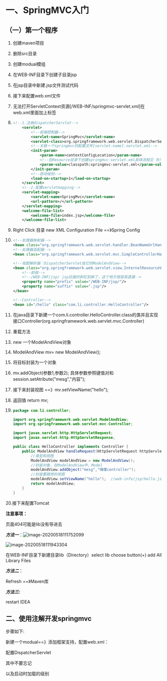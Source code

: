 # 一、SpringMVC入门

## （一）第一个程序

1. 创建maven项目

2. 删除src目录

3. 创建modual模组

4. 在WEB-INF目录下创建子目录jsp

5. 在jsp目录中新建.jsp文件测试代码

6. 接下来配置web.xml文件

7. 无法打开ServletContext资源[/WEB-INF/springmvc-servlet.xml]在web.xml里面加上<inint-param>标签

8. ```xml
   <!--1.注册dispatcherServlet-->
       <servlet>
           <!--前端控制器-->
           <servlet-name>SpringMvc</servlet-name>
           <servlet-class>org.springframework.web.servlet.DispatcherServlet</servlet-class>
           <!--关联一个springmvc的配置文件[servlet-name]-servlet.xml-->
           <init-param>
               <param-name>contextConfigLocation</param-name>
               <!--在Resource目录下创建springmvc-servlet.xml具体流程见（9）-->
               <param-value>classpath:springmvc-servlet.xml</param-value>
           </init-param>
           <!--启动级别-->
           <load-on-startup>1</load-on-startup>
       </servlet>
       <!--2.配置servletmapping-->
       <servlet-mapping>
           <servlet-name>SpringMvc</servlet-name>
           <url-pattern>/</url-pattern>
       </servlet-mapping>
       <welcome-file-list>
           <welcome-file>index.jsp</welcome-file>
       </welcome-file-list>
   ```

9. Right Click 目录 new XML Configuration File ==》Spring Config

10. ```xml
    <!--处理器映射器-->
    <bean class="org.springframework.web.servlet.handler.BeanNameUrlHandlerMapping"/>
    <!--处理器适配器-->
    <bean class="org.springframework.web.servlet.mvc.SimpleControllerHandlerAdapter"/>
    
    <!--视图解析器：DispatcherServlet给它的ModelAndView-->
    <bean class="org.springframework.web.servlet.view.InternalResourceViewResolver" id="InternalResourceViewResolver">
        <!--前缀-->
        <!--/WEB-INF/jsp/ jsp后面的斜杠别掉了，这个地方很容易遗漏-->
        <property name="prefix" value="/WEB-INF/jsp/"/>
        <property name="suffix" value=".jsp"/>
    </bean>
    
    <!--Controller-->
    <bean id="/hello" class="com.li.controller.HelloController"/>
    ```

11. 在java目录下新建一个com.li.controller.HelloController.class的类并且实现接口Controller(org.springframework.web.servlet.mvc.Controller)

12. 重载方法

13. new 一个ModelAndView对象

14. ModelAndView mv= new ModelAndView();

15. 将目标封装为一个对象

16. mv.addObject(参数1,参数2); 	具体参数参照键值对和session.setAtribute("mesg","内容");

17. 接下来封装视图	==》mv.setViewName("hello");

18. 返回值 return mv;

19. ```java
    package com.li.controller;
    
    import org.springframework.web.servlet.ModelAndView;
    import org.springframework.web.servlet.mvc.Controller;
    
    import javax.servlet.http.HttpServletRequest;
    import javax.servlet.http.HttpServletResponse;
    
    public class HelloController implements Controller {
        public ModelAndView handleRequest(HttpServletRequest httpServletRequest, HttpServletResponse httpServletResponse) throws Exception {
            //类型和视图
            ModelAndView modelAndView = new ModelAndView();
            //封装对象，在ModelAndView中，Model
            modelAndView.addObject("mesg","嗨喽controller");
            //封装要跳转的视图
            modelAndView.setViewName("hello");  //web-info/jsp/hello.jsp
            return modelAndView;
        }
    }
    ```

20.接下来配置Tomcat

**注意事项：**

页面404可能是lib没有导进去

***方法一***：![image-20200518111752099](C:\Users\Administrator\AppData\Roaming\Typora\typora-user-images\image-20200518111752099.png)

![image-20200518111943304](C:\Users\Administrator\AppData\Roaming\Typora\typora-user-images\image-20200518111943304.png)

在WEB-INF目录下新建目录lib（Directory）select lib choose button(+) add All Library Files

***方法二***：

Refresh ==》Maven库

***方法三:***

restart IDEA

## 二、使用注解开发springmvc

步骤如下:

新建一个modual==》添加框架支持，配置web.xml：

配置DispatcherServlet

其中<init-param>不要忘记

以及启动时加载的级别<load-on-startup>

